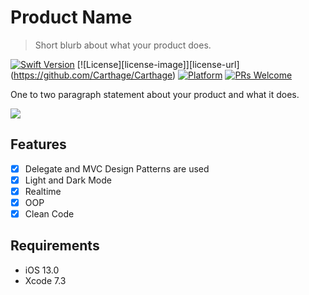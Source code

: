 # Product Name
> Short blurb about what your product does.

[![Swift Version][swift-image]][swift-url]
[![License][license-image]][license-url]
(https://github.com/Carthage/Carthage)
[![Platform](https://img.shields.io/cocoapods/p/LFAlertController.svg?style=flat)](http://cocoapods.org/pods/LFAlertController)
[![PRs Welcome](https://img.shields.io/badge/PRs-welcome-brightgreen.svg?style=flat-square)](http://makeapullrequest.com)

One to two paragraph statement about your product and what it does.

![](header.png)

## Features

- [x] Delegate and MVC Design Patterns are used
- [x] Light and Dark Mode
- [x] Realtime
- [x] OOP
- [x] Clean Code

## Requirements

- iOS 13.0
- Xcode 7.3

[swift-image]:https://img.shields.io/badge/swift-3.0-orange.svg
[swift-url]: https://swift.org/
